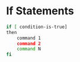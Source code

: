 # If Statements

```bash
if [ condition-is-true]
then
    command 1
    command 2
    command N
fi
```